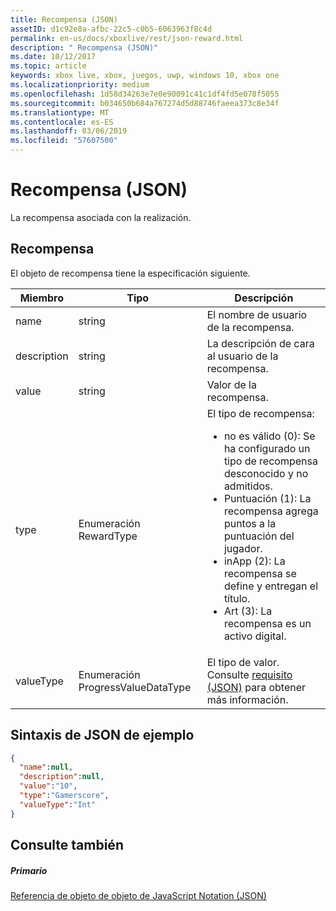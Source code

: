 ```yaml
---
title: Recompensa (JSON)
assetID: d1c92e8a-afbc-22c5-c0b5-6063963f8c4d
permalink: en-us/docs/xboxlive/rest/json-reward.html
description: " Recompensa (JSON)"
ms.date: 10/12/2017
ms.topic: article
keywords: xbox live, xbox, juegos, uwp, windows 10, xbox one
ms.localizationpriority: medium
ms.openlocfilehash: 1d58d34263e7e0e90091c41c1df4fd5e078f5055
ms.sourcegitcommit: b034650b684a767274d5d88746faeea373c8e34f
ms.translationtype: MT
ms.contentlocale: es-ES
ms.lasthandoff: 03/06/2019
ms.locfileid: "57607500"
---
```

# <a name="reward-json"></a>Recompensa (JSON)
La recompensa asociada con la realización.
<a id="ID4EN"></a>


## <a name="reward"></a>Recompensa

El objeto de recompensa tiene la especificación siguiente.

| Miembro| Tipo| Descripción|
| --- | --- | --- |
| name| string| El nombre de usuario de la recompensa.|
| description| string| La descripción de cara al usuario de la recompensa.|
| value| string| Valor de la recompensa.|
| type| Enumeración RewardType| El tipo de recompensa: <ul><li>no es válido (0): Se ha configurado un tipo de recompensa desconocido y no admitidos.</li><li>Puntuación (1): La recompensa agrega puntos a la puntuación del jugador.</li><li>inApp (2): La recompensa se define y entregan el título.</li><li>Art (3): La recompensa es un activo digital.</li></ul> | 
| valueType| Enumeración ProgressValueDataType| El tipo de valor. Consulte [requisito (JSON)](json-requirement.md) para obtener más información.|

<a id="ID4EBD"></a>


## <a name="sample-json-syntax"></a>Sintaxis de JSON de ejemplo


```json
{
  "name":null,
  "description":null,
  "value":"10",
  "type":"Gamerscore",
  "valueType":"Int"
}

```


<a id="ID4EKD"></a>


## <a name="see-also"></a>Consulte también

<a id="ID4EMD"></a>


##### <a name="parent"></a>Primario

[Referencia de objeto de objeto de JavaScript Notation (JSON)](atoc-xboxlivews-reference-json.md)
